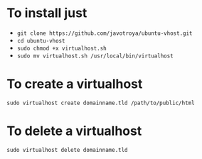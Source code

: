 # To install just

* `git clone https://github.com/javotroya/ubuntu-vhost.git`
* `cd ubuntu-vhost`
* `sudo chmod +x virtualhost.sh`
* `sudo mv virtualhost.sh /usr/local/bin/virtualhost`

# To create a virtualhost
`sudo virtualhost create domainname.tld /path/to/public/html`

# To delete a virtualhost
`sudo virtualhost delete domainname.tld`

